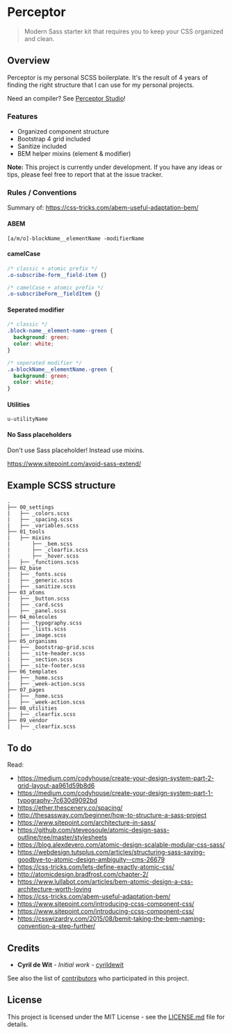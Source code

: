# Perceptor

> Modern Sass starter kit that requires you to keep your CSS organized and clean.

## Overview

Perceptor is my personal SCSS boilerplate. It's the result of 4 years of finding the right structure that I can use for my personal projects.

Need an compiler? See [Perceptor Studio](https://github.com/cyrildewit/perceptor-studio)!

### Features

* Organized component structure
* Bootstrap 4 grid included
* Sanitize included
* BEM helper mixins (element & modifier)

**Note:** This project is currently under development. If you have any ideas or tips, please feel free to report that at the issue tracker.

### Rules / Conventions

Summary of: https://css-tricks.com/abem-useful-adaptation-bem/

#### ABEM

```text
[a/m/o]-blockName__elementName -modifierName
```

#### camelCase

```css
/* classic + atomic prefix */
.o-subscribe-form__field-item {}

/* camelCase + atomic prefix */
.o-subscribeForm__fieldItem {}
```

#### Seperated modifier

```css
/* classic */
.block-name__element-name--green {
  background: green;
  color: white;
}

/* seperated modifier */
.a-blockName__elementName.-green {
  background: green;
  color: white;
}
```

#### Utilities

```text
u-utilityName
```

#### No Sass placeholders

Don't use Sass placeholder! Instead use mixins.

https://www.sitepoint.com/avoid-sass-extend/

## Example SCSS structure

```tree
.
├── 00_settings
|   ├── _colors.scss
|   ├── _spacing.scss
|   ├── _variables.scss
├── 01_tools
|   ├── mixins
|       ├── _bem.scss
|       ├── _clearfix.scss
|       ├── _hover.scss
|   ├── _functions.scss
├── 02_base
|   ├── _fonts.scss
|   ├── _generic.scss
|   ├── _sanitize.scss
├── 03_atoms
|   ├── _button.scss
|   ├── _card.scss
|   ├── _panel.scss
├── 04_molecules
|   ├── _typography.scss
|   ├── _lists.scss
|   ├── _image.scss
├── 05_organisms
|   ├── _bootstrap-grid.scss
|   ├── _site-header.scss
|   ├── _section.scss
|   ├── _site-footer.scss
├── 06_templates
|   ├── _home.scss
|   ├── _week-action.scss
├── 07_pages
|   ├── _home.scss
|   ├── _week-action.scss
├── 08_utilities
|   ├── _clearfix.scss
├── 09_vendor
|   ├── _clearfix.scss
```

## To do

Read:

- https://medium.com/codyhouse/create-your-design-system-part-2-grid-layout-aa961d59b8d6
- https://medium.com/codyhouse/create-your-design-system-part-1-typography-7c630d9092bd
- https://ether.thescenery.co/spacing/
- http://thesassway.com/beginner/how-to-structure-a-sass-project
- https://www.sitepoint.com/architecture-in-sass/
- https://github.com/steveosoule/atomic-design-sass-outline/tree/master/stylesheets
- https://blog.alexdevero.com/atomic-design-scalable-modular-css-sass/
- https://webdesign.tutsplus.com/articles/structuring-sass-saying-goodbye-to-atomic-design-ambiguity--cms-26679
- https://css-tricks.com/lets-define-exactly-atomic-css/
- http://atomicdesign.bradfrost.com/chapter-2/
- https://www.lullabot.com/articles/bem-atomic-design-a-css-architecture-worth-loving
- https://css-tricks.com/abem-useful-adaptation-bem/
- https://www.sitepoint.com/introducing-ccss-component-css/
- https://www.sitepoint.com/introducing-ccss-component-css/
- https://csswizardry.com/2015/08/bemit-taking-the-bem-naming-convention-a-step-further/

## Credits

* **Cyril de Wit** - _Initial work_ - [cyrildewit](https://github.com/cyrildewit)

See also the list of [contributors](https://github.com/cyrildewit/perceptor/graphs/contributors) who participated in this project.

## License

This project is licensed under the MIT License - see the [LICENSE.md](LICENSE.md) file for details.
